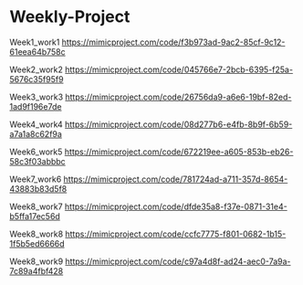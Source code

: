 # Weekly-Project

Week1_work1
https://mimicproject.com/code/f3b973ad-9ac2-85cf-9c12-61eea64b758c

Week2_work2
https://mimicproject.com/code/045766e7-2bcb-6395-f25a-5676c35f95f9

Week3_work3
https://mimicproject.com/code/26756da9-a6e6-19bf-82ed-1ad9f196e7de

Week4_work4
https://mimicproject.com/code/08d277b6-e4fb-8b9f-6b59-a7a1a8c62f9a

Week6_work5
https://mimicproject.com/code/672219ee-a605-853b-eb26-58c3f03abbbc

Week7_work6
https://mimicproject.com/code/781724ad-a711-357d-8654-43883b83d5f8

Week8_work7
https://mimicproject.com/code/dfde35a8-f37e-0871-31e4-b5ffa17ec56d

Week8_work8
https://mimicproject.com/code/ccfc7775-f801-0682-1b15-1f5b5ed6666d

Week8_work9
https://mimicproject.com/code/c97a4d8f-ad24-aec0-7a9a-7c89a4fbf428
